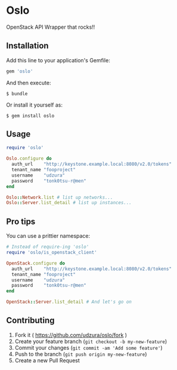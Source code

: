 # Oslo

OpenStack API Wrapper that rocks!!

## Installation

Add this line to your application's Gemfile:

```ruby
gem 'oslo'
```

And then execute:

    $ bundle

Or install it yourself as:

    $ gem install oslo

## Usage

```ruby
require 'oslo'

Oslo.configure do
  auth_url    "http://keystone.example.local:8080/v2.0/tokens"
  tenant_name "fooproject"
  username    "udzura"
  password    "tonk0tsu-r@men"
end

Oslo::Network.list # list up networks...
Oslo::Server.list_detail # list up instances...
```

## Pro tips

You can use a prittier namespace:

```ruby
# Instead of require-ing 'oslo'
require 'oslo/is_openstack_client'

OpenStack.configure do
  auth_url    "http://keystone.example.local:8080/v2.0/tokens"
  tenant_name "fooproject"
  username    "udzura"
  password    "tonk0tsu-r@men"
end

OpenStack::Server.list_detail # And let's go on
```

## Contributing

1. Fork it ( https://github.com/udzura/oslo/fork )
2. Create your feature branch (`git checkout -b my-new-feature`)
3. Commit your changes (`git commit -am 'Add some feature'`)
4. Push to the branch (`git push origin my-new-feature`)
5. Create a new Pull Request
